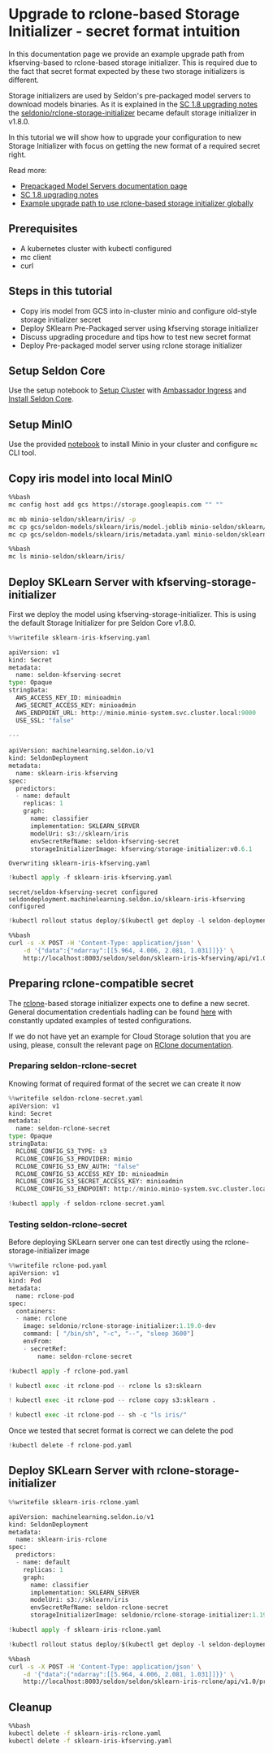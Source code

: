 # Upgrade to rclone-based Storage Initializer - secret format intuition

In this documentation page we provide an example upgrade path from kfserving-based to rclone-based storage initializer. This is required due to the fact that secret format expected by these two storage initializers is different. 

Storage initializers are used by Seldon's pre-packaged model servers to download models binaries. 
As it is explained in the [SC 1.8 upgrading notes](../upgrading.md#upgrading-to-1-8) the [seldonio/rclone-storage-initializer](https://github.com/SeldonIO/seldon-core/tree/master/components/rclone-storage-initializer) became default storage initializer in v1.8.0.

In this tutorial we will show how to upgrade your configuration to new Storage Initializer with focus on getting the new format of a required secret right.

Read more:
- [Prepackaged Model Servers documentation page](../servers/overview.md)
- [SC 1.8 upgrading notes](../upgrading.md#upgrading-to-1-8)
- [Example upgrade path to use rclone-based storage initializer globally](../notebooks/global-rclone-upgrade.md)

## Prerequisites

 * A kubernetes cluster with kubectl configured
 * mc client
 * curl

## Steps in this tutorial

 * Copy iris model from GCS into in-cluster minio and configure old-style storage initializer secret
 * Deploy SKlearn Pre-Packaged server using kfserving storage initializer
 * Discuss upgrading procedure and tips how to test new secret format
 * Deploy Pre-packaged model server using rclone storage initializer
 
## Setup Seldon Core

Use the setup notebook to [Setup Cluster](../notebooks/seldon-core-setup.md#setup-cluster) with [Ambassador Ingress](../notebooks/seldon-core-setup.md#ambassador) and [Install Seldon Core](../notebooks/seldon-core-setup.md#Install-Seldon-Core). 

## Setup MinIO

Use the provided [notebook](../notebooks/minio_setup.md) to install Minio in your cluster and configure `mc` CLI tool. 

## Copy iris model into local MinIO


```bash
%%bash
mc config host add gcs https://storage.googleapis.com "" "" 

mc mb minio-seldon/sklearn/iris/ -p
mc cp gcs/seldon-models/sklearn/iris/model.joblib minio-seldon/sklearn/iris/
mc cp gcs/seldon-models/sklearn/iris/metadata.yaml minio-seldon/sklearn/iris/
```


```bash
%%bash
mc ls minio-seldon/sklearn/iris/
```

## Deploy SKLearn Server with kfserving-storage-initializer

First we deploy the model using kfserving-storage-initializer. This is using the default Storage Initializer for pre Seldon Core v1.8.0.


```python
%%writefile sklearn-iris-kfserving.yaml

apiVersion: v1
kind: Secret
metadata:
  name: seldon-kfserving-secret
type: Opaque
stringData:
  AWS_ACCESS_KEY_ID: minioadmin
  AWS_SECRET_ACCESS_KEY: minioadmin
  AWS_ENDPOINT_URL: http://minio.minio-system.svc.cluster.local:9000
  USE_SSL: "false"
    
---
    
apiVersion: machinelearning.seldon.io/v1
kind: SeldonDeployment
metadata:
  name: sklearn-iris-kfserving
spec:
  predictors:
  - name: default
    replicas: 1
    graph:
      name: classifier
      implementation: SKLEARN_SERVER
      modelUri: s3://sklearn/iris
      envSecretRefName: seldon-kfserving-secret
      storageInitializerImage: kfserving/storage-initializer:v0.6.1
```

    Overwriting sklearn-iris-kfserving.yaml



```python
!kubectl apply -f sklearn-iris-kfserving.yaml
```

    secret/seldon-kfserving-secret configured
    seldondeployment.machinelearning.seldon.io/sklearn-iris-kfserving configured



```python
!kubectl rollout status deploy/$(kubectl get deploy -l seldon-deployment-id=sklearn-iris-kfserving -o jsonpath='{.items[0].metadata.name}')
```


```bash
%%bash
curl -s -X POST -H 'Content-Type: application/json' \
    -d '{"data":{"ndarray":[[5.964, 4.006, 2.081, 1.031]]}}' \
    http://localhost:8003/seldon/seldon/sklearn-iris-kfserving/api/v1.0/predictions  | jq .
```

## Preparing rclone-compatible secret

The [rclone](https://rclone.org/)-based storage initializer expects one to define a new secret. General documentation credentials hadling can be found [here](../servers/overview.md#handling-credentials) with constantly updated examples of tested configurations.

If we do not have yet an example for Cloud Storage solution that you are using, please, consult the relevant page on [RClone documentation](https://rclone.org/#providers).

### Preparing seldon-rclone-secret

Knowing format of required format of the secret we can create it now


```python
%%writefile seldon-rclone-secret.yaml
apiVersion: v1
kind: Secret
metadata:
  name: seldon-rclone-secret
type: Opaque
stringData:
  RCLONE_CONFIG_S3_TYPE: s3
  RCLONE_CONFIG_S3_PROVIDER: minio
  RCLONE_CONFIG_S3_ENV_AUTH: "false"
  RCLONE_CONFIG_S3_ACCESS_KEY_ID: minioadmin
  RCLONE_CONFIG_S3_SECRET_ACCESS_KEY: minioadmin
  RCLONE_CONFIG_S3_ENDPOINT: http://minio.minio-system.svc.cluster.local:9000
```


```python
!kubectl apply -f seldon-rclone-secret.yaml
```

### Testing seldon-rclone-secret

Before deploying SKLearn server one can test directly using the rclone-storage-initializer image


```python
%%writefile rclone-pod.yaml
apiVersion: v1
kind: Pod
metadata:
  name: rclone-pod
spec:
  containers:
  - name: rclone
    image: seldonio/rclone-storage-initializer:1.19.0-dev
    command: [ "/bin/sh", "-c", "--", "sleep 3600"]
    envFrom:
    - secretRef:
        name: seldon-rclone-secret
```


```python
!kubectl apply -f rclone-pod.yaml
```


```python
! kubectl exec -it rclone-pod -- rclone ls s3:sklearn
```


```python
! kubectl exec -it rclone-pod -- rclone copy s3:sklearn .
```


```python
! kubectl exec -it rclone-pod -- sh -c "ls iris/"
```

Once we tested that secret format is correct we can delete the pod


```python
!kubectl delete -f rclone-pod.yaml
```

## Deploy SKLearn Server with rclone-storage-initializer


```python
%%writefile sklearn-iris-rclone.yaml

apiVersion: machinelearning.seldon.io/v1
kind: SeldonDeployment
metadata:
  name: sklearn-iris-rclone
spec:
  predictors:
  - name: default
    replicas: 1
    graph:
      name: classifier
      implementation: SKLEARN_SERVER
      modelUri: s3://sklearn/iris
      envSecretRefName: seldon-rclone-secret
      storageInitializerImage: seldonio/rclone-storage-initializer:1.19.0-dev
```


```python
!kubectl apply -f sklearn-iris-rclone.yaml
```


```python
!kubectl rollout status deploy/$(kubectl get deploy -l seldon-deployment-id=sklearn-iris-rclone -o jsonpath='{.items[0].metadata.name}')
```


```bash
%%bash
curl -s -X POST -H 'Content-Type: application/json' \
    -d '{"data":{"ndarray":[[5.964, 4.006, 2.081, 1.031]]}}' \
    http://localhost:8003/seldon/seldon/sklearn-iris-rclone/api/v1.0/predictions  | jq .
```

## Cleanup


```bash
%%bash
kubectl delete -f sklearn-iris-rclone.yaml
kubectl delete -f sklearn-iris-kfserving.yaml
```
